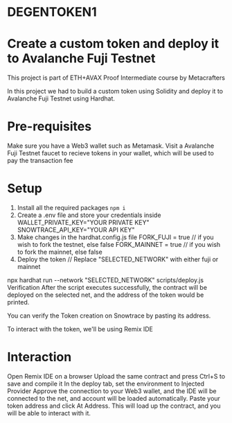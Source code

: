 # DEGENTOKEN1

# Create a custom token and deploy it to Avalanche Fuji Testnet
This project is part of ETH+AVAX Proof Intermediate course by Metacrafters

In this project we had to build a custom token using Solidity and deploy it to Avalanche Fuji Testnet using Hardhat.

# Pre-requisites
Make sure you have a Web3 wallet such as Metamask.
Visit a Avalanche Fuji Testnet faucet to recieve tokens in your wallet, which will be used to pay the transaction fee

# Setup
1. Install all the required packages
`npm i`
2. Create a .env file and store your credentials inside
WALLET_PRIVATE_KEY="YOUR PRIVATE KEY"
SNOWTRACE_API_KEY="YOUR API KEY"
3. Make changes in the hardhat.config.js file
FORK_FUJI = true // if you wish to fork the testnet, else false
FORK_MAINNET = true // if you wish to fork the mainnet, else false
4. Deploy the token
// Replace "SELECTED_NETWORK" with either fuji or mainnet

npx hardhat run --network "SELECTED_NETWORK" scripts/deploy.js
Verification
After the script executes successfully, the contract will be deployed on the selected net, and the address of the token would be printed.

You can verify the Token creation on Snowtrace by pasting its address.

To interact with the token, we'll be using Remix IDE

# Interaction
Open Remix IDE on a browser
Upload the same contract and press Ctrl+S to save and compile it
In the deploy tab, set the environment to Injected Provider
Approve the connection to your Web3 wallet, and the IDE will be connected to the net, and account will be loaded automatically.
Paste your token address and click At Address. This will load up the contract, and you will be able to interact with it.
